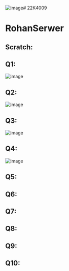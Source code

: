 ![image](https://github.com/rohanserwerFAST/PFLAB23/assets/142867575/c880a80a-d86a-4cc7-866d-aad227010773)# 22K4009
# RohanSerwer
## Scratch:

## Q1:
![image](https://github.com/rohan-serwer/PFLAB23/assets/142867575/97c90cac-cb86-4cbf-91e8-39d52da17a7b)

## Q2:
![image](https://github.com/rohanserwerFAST/PFLAB23/assets/142867575/dc28a821-6643-4946-b492-a9fa6e3cbf78)


## Q3:
![image](https://github.com/rohanserwerFAST/PFLAB23/assets/142867575/dc13d8c5-9905-4e5d-9b3d-e99120fdd37a)

## Q4:
![image](https://github.com/rohanserwerFAST/PFLAB23/assets/142867575/efd76238-130e-439c-ac44-bf5cfa41248f)


## Q5:


## Q6:


## Q7:


## Q8:


## Q9:


## Q10:
